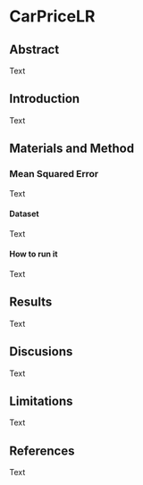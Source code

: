 # CarPriceLR
## Abstract
Text
## Introduction
Text
## Materials and Method
### Mean Squared Error
Text
#### Dataset
Text
#### How to run it
Text
## Results
Text
## Discusions
Text
## Limitations
Text
## References
Text
